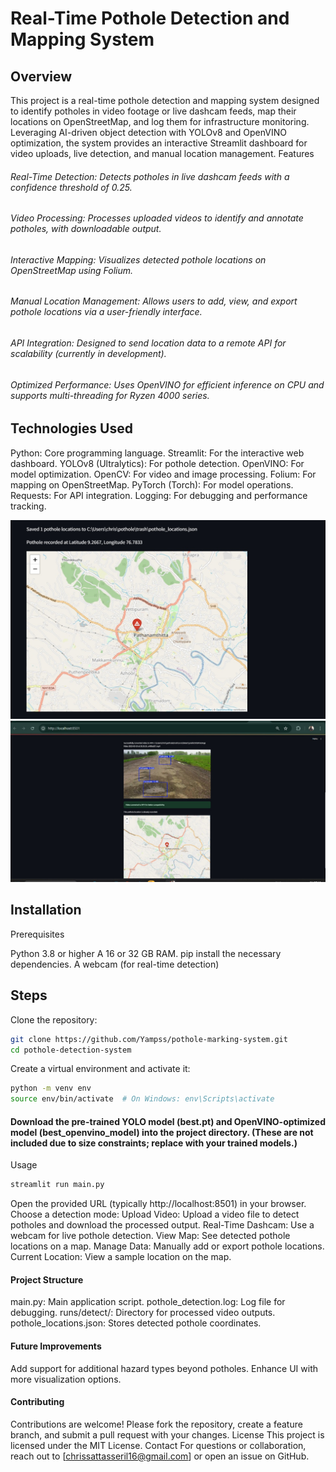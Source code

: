 # Real-Time Pothole Detection and Mapping System
## Overview
This project is a real-time pothole detection and mapping system designed to identify potholes in video footage or live dashcam feeds, map their locations on OpenStreetMap, and log them for infrastructure monitoring. Leveraging AI-driven object detection with YOLOv8 and OpenVINO optimization, the system provides an interactive Streamlit dashboard for video uploads, live detection, and manual location management.
Features

###### Real-Time Detection: Detects potholes in live dashcam feeds with a confidence threshold of 0.25.
###### Video Processing: Processes uploaded videos to identify and annotate potholes, with downloadable output.
###### Interactive Mapping: Visualizes detected pothole locations on OpenStreetMap using Folium.
###### Manual Location Management: Allows users to add, view, and export pothole locations via a user-friendly interface.
###### API Integration: Designed to send location data to a remote API for scalability (currently in development).
###### Optimized Performance: Uses OpenVINO for efficient inference on CPU and supports multi-threading for Ryzen 4000 series.

## Technologies Used

Python: Core programming language.
Streamlit: For the interactive web dashboard.
YOLOv8 (Ultralytics): For pothole detection.
OpenVINO: For model optimization.
OpenCV: For video and image processing.
Folium: For mapping on OpenStreetMap.
PyTorch (Torch): For model operations.
Requests: For API integration.
Logging: For debugging and performance tracking.

![](Components/img1.jpg)
![](Components/img2.jpg)


## Installation
Prerequisites

Python 3.8 or higher
A 16 or 32 GB RAM.
pip install the necessary dependencies. 
A webcam (for real-time detection)

## Steps

Clone the repository:
```bash
git clone https://github.com/Yampss/pothole-marking-system.git
cd pothole-detection-system
```

Create a virtual environment and activate it:
```bash
python -m venv env
source env/bin/activate  # On Windows: env\Scripts\activate
```

#### Download the pre-trained YOLO model (best.pt) and OpenVINO-optimized model (best_openvino_model) into the project directory. (These are not included due to size constraints; replace with your trained models.)

Usage
```bash
streamlit run main.py
```

Open the provided URL (typically http://localhost:8501) in your browser.
Choose a detection mode:
Upload Video: Upload a video file to detect potholes and download the processed output.
Real-Time Dashcam: Use a webcam for live pothole detection.
View Map: See detected pothole locations on a map.
Manage Data: Manually add or export pothole locations.
Current Location: View a sample location on the map.



#### Project Structure

main.py: Main application script.
pothole_detection.log: Log file for debugging.
runs/detect/: Directory for processed video outputs.
pothole_locations.json: Stores detected pothole coordinates.

#### Future Improvements

Add support for additional hazard types beyond potholes.
Enhance UI with more visualization options.

#### Contributing
Contributions are welcome! Please fork the repository, create a feature branch, and submit a pull request with your changes.
License
This project is licensed under the MIT License.
Contact
For questions or collaboration, reach out to [chrissattasseril16@gmail.com] or open an issue on GitHub.
